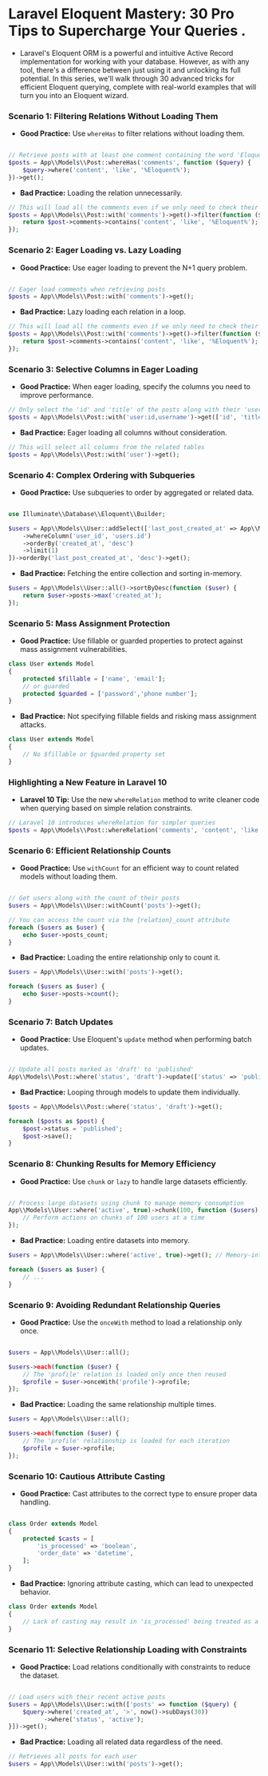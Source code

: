 # Laravel Eloquent Mastery: 30 Pro Tips to Supercharge Your Queries .

-   Laravel's Eloquent ORM is a powerful and intuitive Active Record implementation for working with your database. However, as with any tool, there's a difference between just using it and unlocking its full potential. In this series, we'll walk through 30 advanced tricks for efficient Eloquent querying, complete with real-world examples that will turn you into an Eloquent wizard.

### Scenario 1: Filtering Relations Without Loading Them

-   **Good Practice:** Use `whereHas` to filter relations without loading them.

```php

// Retrieve posts with at least one comment containing the word 'Eloquent'
$posts = App\\Models\\Post::whereHas('comments', function ($query) {
    $query->where('content', 'like', '%Eloquent%');
})->get();
```

-   **Bad Practice:** Loading the relation unnecessarily.

```php
// This will load all the comments even if we only need to check their existence
$posts = App\\Models\\Post::with('comments')->get()->filter(function ($post) {
    return $post->comments->contains('content', 'like', '%Eloquent%');
});
```

### Scenario 2: Eager Loading vs. Lazy Loading

-   **Good Practice:** Use eager loading to prevent the N+1 query problem.

```php

// Eager load comments when retrieving posts
$posts = App\\Models\\Post::with('comments')->get();

```

-   **Bad Practice:** Lazy loading each relation in a loop.

```php
// This will load all the comments even if we only need to check their existence
$posts = App\\Models\\Post::with('comments')->get()->filter(function ($post) {
    return $post->comments->contains('content', 'like', '%Eloquent%');
});
```

### Scenario 3: Selective Columns in Eager Loading

-   **Good Practice:** When eager loading, specify the columns you need to improve performance.

```php
// Only select the 'id' and 'title' of the posts along with their 'username' from the user relationship
$posts = App\\Models\\Post::with('user:id,username')->get(['id', 'title']);
```

-   **Bad Practice:** Eager loading all columns without consideration.

```php
// This will select all columns from the related tables
$posts = App\\Models\\Post::with('user')->get();
```

### Scenario 4: Complex Ordering with Subqueries

-   **Good Practice:** Use subqueries to order by aggregated or related data.

```php

use Illuminate\\Database\\Eloquent\\Builder;

$users = App\\Models\\User::addSelect(['last_post_created_at' => App\\Models\\Post::select('created_at')
    ->whereColumn('user_id', 'users.id')
    ->orderBy('created_at', 'desc')
    ->limit(1)
])->orderBy('last_post_created_at', 'desc')->get();

```

-   **Bad Practice:** Fetching the entire collection and sorting in-memory.

```php
$users = App\\Models\\User::all()->sortByDesc(function ($user) {
    return $user->posts->max('created_at');
});
```

### Scenario 5: Mass Assignment Protection

-   **Good Practice:** Use fillable or guarded properties to protect against mass assignment vulnerabilities.

```php
class User extends Model
{
    protected $fillable = ['name', 'email'];
    // or guarded
    protected $guarded = ['password','phone number'];
}
```

-   **Bad Practice:** Not specifying fillable fields and risking mass assignment attacks.

```php
class User extends Model
{
    // No $fillable or $guarded property set
}
```

### Highlighting a New Feature in Laravel 10

-   **Laravel 10 Tip:** Use the new `whereRelation` method to write cleaner code when querying based on simple relation constraints.

```php
// Laravel 10 introduces whereRelation for simpler queries
$posts = App\\Models\\Post::whereRelation('comments', 'content', 'like', '%Eloquent%')->get();
```

### Scenario 6: Efficient Relationship Counts

-   **Good Practice:** Use `withCount` for an efficient way to count related models without loading them.

```php

// Get users along with the count of their posts
$users = App\\Models\\User::withCount('posts')->get();

// You can access the count via the {relation}_count attribute
foreach ($users as $user) {
    echo $user->posts_count;
}
```

-   **Bad Practice:** Loading the entire relationship only to count it.

```php
$users = App\\Models\\User::with('posts')->get();

foreach ($users as $user) {
    echo $user->posts->count();
}
```

### Scenario 7: Batch Updates

-   **Good Practice:** Use Eloquent's `update` method when performing batch updates.

```php

// Update all posts marked as 'draft' to 'published'
App\\Models\\Post::where('status', 'draft')->update(['status' => 'published']);
```

-   **Bad Practice:** Looping through models to update them individually.

```php
$posts = App\\Models\\Post::where('status', 'draft')->get();

foreach ($posts as $post) {
    $post->status = 'published';
    $post->save();
}
```

### Scenario 8: Chunking Results for Memory Efficiency

-   **Good Practice:** Use `chunk` or `lazy` to handle large datasets efficiently.

```php

// Process large datasets using chunk to manage memory consumption
App\\Models\\User::where('active', true)->chunk(100, function ($users) {
    // Perform actions on chunks of 100 users at a time
});
```

-   **Bad Practice:** Loading entire datasets into memory.

```php
$users = App\\Models\\User::where('active', true)->get(); // Memory-intensive on large datasets

foreach ($users as $user) {
    // ...
}
```

### Scenario 9: Avoiding Redundant Relationship Queries

-   **Good Practice:** Use the `onceWith` method to load a relationship only once.

```php

$users = App\\Models\\User::all();

$users->each(function ($user) {
    // The 'profile' relation is loaded only once then reused
    $profile = $user->onceWith('profile')->profile;
});
```

-   **Bad Practice:** Loading the same relationship multiple times.

```php
$users = App\\Models\\User::all();

$users->each(function ($user) {
    // The 'profile' relationship is loaded for each iteration
    $profile = $user->profile;
});
```

### Scenario 10: Cautious Attribute Casting

-   **Good Practice:** Cast attributes to the correct type to ensure proper data handling.

```php

class Order extends Model
{
    protected $casts = [
        'is_processed' => 'boolean',
        'order_date' => 'datetime',
    ];
}
```

-   **Bad Practice:** Ignoring attribute casting, which can lead to unexpected behavior.

```php
class Order extends Model
{
    // Lack of casting may result in 'is_processed' being treated as a string
}
```

### Scenario 11: Selective Relationship Loading with Constraints

-   **Good Practice:** Load relations conditionally with constraints to reduce the dataset.

```php

// Load users with their recent active posts
$users = App\\Models\\User::with(['posts' => function ($query) {
    $query->where('created_at', '>', now()->subDays(30))
          ->where('status', 'active');
}])->get();
```

-   **Bad Practice:** Loading all related data regardless of the need.

```php
// Retrieves all posts for each user
$users = App\\Models\\User::with('posts')->get();
```
